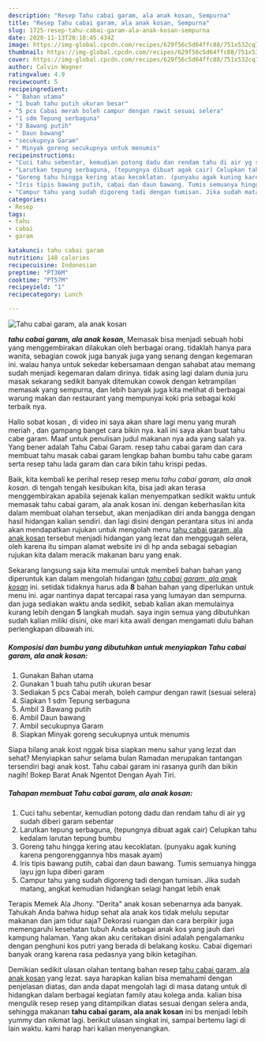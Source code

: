 ```yaml
---
description: "Resep Tahu cabai garam, ala anak kosan, Sempurna"
title: "Resep Tahu cabai garam, ala anak kosan, Sempurna"
slug: 1725-resep-tahu-cabai-garam-ala-anak-kosan-sempurna
date: 2020-11-13T20:10:45.434Z
image: https://img-global.cpcdn.com/recipes/629f56c5d64ffc88/751x532cq70/tahu-cabai-garam-ala-anak-kosan-foto-resep-utama.jpg
thumbnail: https://img-global.cpcdn.com/recipes/629f56c5d64ffc88/751x532cq70/tahu-cabai-garam-ala-anak-kosan-foto-resep-utama.jpg
cover: https://img-global.cpcdn.com/recipes/629f56c5d64ffc88/751x532cq70/tahu-cabai-garam-ala-anak-kosan-foto-resep-utama.jpg
author: Calvin Wagner
ratingvalue: 4.9
reviewcount: 5
recipeingredient:
- " Bahan utama"
- "1 buah tahu putih ukuran besar"
- "5 pcs Cabai merah boleh campur dengan rawit sesuai selera"
- "1 sdm Tepung serbaguna"
- "3 Bawang putih"
- " Daun bawang"
- "secukupnya Garam"
- " Minyak goreng secukupnya untuk menumis"
recipeinstructions:
- "Cuci tahu sebentar, kemudian potong dadu dan rendam tahu di air yg sudah diberi garam sebentar"
- "Larutkan tepung serbaguna, (tepungnya dibuat agak cair) Celupkan tahu kedalam larutan tepung bumbu"
- "Goreng tahu hingga kering atau kecoklatan. (punyaku agak kuning karena pengorenggannya hbs masak ayam)"
- "Iris tipis bawang putih, cabai dan daun bawang. Tumis semuanya hingga layu jgn lupa diberi garam"
- "Campur tahu yang sudah digoreng tadi dengan tumisan. Jika sudah matang, angkat kemudian hidangkan selagi hangat lebih enak"
categories:
- Resep
tags:
- tahu
- cabai
- garam

katakunci: tahu cabai garam 
nutrition: 148 calories
recipecuisine: Indonesian
preptime: "PT36M"
cooktime: "PT57M"
recipeyield: "1"
recipecategory: Lunch

---
```



![Tahu cabai garam, ala anak kosan](https://img-global.cpcdn.com/recipes/629f56c5d64ffc88/751x532cq70/tahu-cabai-garam-ala-anak-kosan-foto-resep-utama.jpg)

<b><i>tahu cabai garam, ala anak kosan</i></b>, Memasak bisa menjadi sebuah hobi yang menggembirakan dilakukan oleh berbagai orang. tidaklah hanya para wanita, sebagian cowok juga banyak juga yang senang dengan kegemaran ini. walau hanya untuk sekedar kebersamaan dengan sahabat atau memang sudah menjadi kegemaran dalam dirinya. tidak asing lagi dalam dunia juru masak sekarang sedikit banyak ditemukan cowok dengan ketrampilan memasak yang sempurna, dan lebih banyak juga kita melihat di berbagai warung makan dan restaurant yang mempunyai koki pria sebagai koki terbaik nya.

Hallo sobat kosan , di video ini saya akan share lagi menu yang murah meriah , dan gampang banget cara bikin nya. kali ini saya akan buat tahu cabe garam. Maaf untuk penulisan judul makanan nya ada yang salah ya. Yang bener adalah Tahu Cabai Garam. resep tahu cabai garam dan cara membuat tahu masak cabai garam lengkap bahan bumbu tahu cabe garam serta resep tahu lada garam dan cara bikin tahu krispi pedas.

Baik, kita kembali ke perihal resep resep menu <i>tahu cabai garam, ala anak kosan</i>. di tengah tengah kesibukan kita, bisa jadi akan terasa menggembirakan apabila sejenak kalian menyempatkan sedikit waktu untuk memasak tahu cabai garam, ala anak kosan ini. dengan keberhasilan kita dalam membuat olahan tersebut, akan menjadikan diri anda bangga dengan hasil hidangan kalian sendiri. dan lagi disini dengan perantara situs ini anda akan mendapatkan rujukan untuk mengolah menu <u>tahu cabai garam, ala anak kosan</u> tersebut menjadi hidangan yang lezat dan menggugah selera, oleh karena itu simpan alamat website ini di hp anda sebagai sebagian rujukan kita dalam meracik makanan baru yang enak.


Sekarang langsung saja kita memulai untuk membeli bahan bahan yang diperuntuk kan dalam mengolah hidangan <u><i>tahu cabai garam, ala anak kosan</i></u> ini. setidak tidaknya harus ada <b>8</b> bahan bahan yang diperlukan untuk menu ini. agar nantinya dapat tercapai rasa yang lumayan dan sempurna. dan juga sediakan waktu anda sedikit, sebab kalian akan memulainya kurang lebih dengan <b>5</b> langkah mudah. saya ingin semua yang dibutuhkan sudah kalian miliki disini, oke mari kita awali dengan mengamati dulu bahan perlengkapan dibawah ini.

<!--inarticleads1-->

##### Komposisi dan bumbu yang dibutuhkan untuk menyiapkan Tahu cabai garam, ala anak kosan:

1. Gunakan  Bahan utama
1. Gunakan 1 buah tahu putih ukuran besar
1. Sediakan 5 pcs Cabai merah, boleh campur dengan rawit (sesuai selera)
1. Siapkan 1 sdm Tepung serbaguna
1. Ambil 3 Bawang putih
1. Ambil  Daun bawang
1. Ambil secukupnya Garam
1. Siapkan  Minyak goreng secukupnya untuk menumis


Siapa bilang anak kost nggak bisa siapkan menu sahur yang lezat dan sehat? Menyiapkan sahur selama bulan Ramadan merupakan tantangan tersendiri bagi anak kost. Tahu cabai garam ini rasanya gurih dan bikin nagih! Bokep Barat Anak Ngentot Dengan Ayah Tiri. 

<!--inarticleads2-->

##### Tahapan membuat Tahu cabai garam, ala anak kosan:

1. Cuci tahu sebentar, kemudian potong dadu dan rendam tahu di air yg sudah diberi garam sebentar
1. Larutkan tepung serbaguna, (tepungnya dibuat agak cair) Celupkan tahu kedalam larutan tepung bumbu
1. Goreng tahu hingga kering atau kecoklatan. (punyaku agak kuning karena pengorenggannya hbs masak ayam)
1. Iris tipis bawang putih, cabai dan daun bawang. Tumis semuanya hingga layu jgn lupa diberi garam
1. Campur tahu yang sudah digoreng tadi dengan tumisan. Jika sudah matang, angkat kemudian hidangkan selagi hangat lebih enak


Terapis Memek Ala Jhony. &#34;Derita&#34; anak kosan sebenarnya ada banyak. Tahukah Anda bahwa hidup sehat ala anak kos tidak melulu seputar makanan dan jam tidur saja? Dekorasi ruangan dan cara berpikir juga memengaruhi kesehatan tubuh Anda sebagai anak kos yang jauh dari kampung halaman. Yang akan aku ceritakan disini adalah pengalamanku dengan penghuni kos putri yang berada di belakang kosku. Cabai digemari banyak orang karena rasa pedasnya yang bikin ketagihan. 

Demikian sedikit ulasan olahan tentang bahan resep <u>tahu cabai garam, ala anak kosan</u> yang lezat. saya harapkan kalian bisa memahami dengan penjelasan diatas, dan anda dapat mengolah lagi di masa datang untuk di hidangkan dalam berbagai kegiatan family atau kolega anda. kalian bisa mengulik resep resep yang ditampilkan diatas sesuai dengan selera anda, sehingga makanan <b>tahu cabai garam, ala anak kosan</b> ini bs menjadi lebih yummy dan nikmat lagi. berikut ulasan singkat ini, sampai bertemu lagi di lain waktu. kami harap hari kalian menyenangkan.

